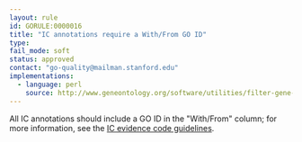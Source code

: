 ```yaml
---
layout: rule
id: GORULE:0000016
title: "IC annotations require a With/From GO ID"
type:
fail_mode: soft
status: approved
contact: "go-quality@mailman.stanford.edu"
implementations:
  - language: perl
    source: http://www.geneontology.org/software/utilities/filter-gene-association.pl
---
```

All IC annotations should include a GO ID in the "With/From" column; for
more information, see the [IC evidence code
guidelines](http://www.geneontology.org/GO.evidence.shtml#ic).
